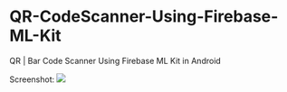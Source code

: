 # QR-CodeScanner-Using-Firebase-ML-Kit
QR | Bar Code Scanner Using Firebase ML Kit in Android

Screenshot:
<img src="https://trello-attachments.s3.amazonaws.com/5b963d814c4c608687f47dfe/5bd30ed48a389421859ba37d/b2f6eddc7c257e7b924e927c8a5f3c6f/Screenshot_2018-10-26-18-24-57-292_in.learncodeonline.barcodescannerusingfirebase.png"/>
